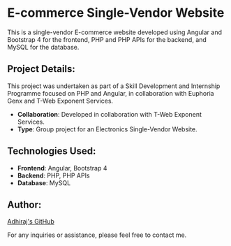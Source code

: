 # E-commerce Single-Vendor Website

This is a single-vendor E-commerce website developed using Angular and Bootstrap 4 for the frontend, PHP and PHP APIs for the backend, and MySQL for the database.

## Project Details:

This project was undertaken as part of a Skill Development and Internship Programme focused on PHP and Angular, in collaboration with Euphoria Genx and T-Web Exponent Services.

- **Collaboration**: Developed in collaboration with T-Web Exponent Services.
- **Type**: Group project for an Electronics Single-Vendor Website.

## Technologies Used:

- **Frontend**: Angular, Bootstrap 4
- **Backend**: PHP, PHP APIs
- **Database**: MySQL

## Author:

[Adhiraj's GitHub](https://github.com/adhirajcs)

For any inquiries or assistance, please feel free to contact me.